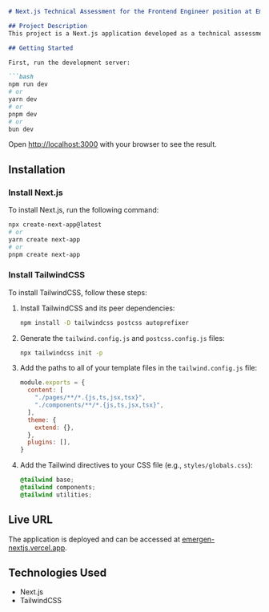 ```markdown
# Next.js Technical Assessment for the Frontend Engineer position at Emergen

## Project Description
This project is a Next.js application developed as a technical assessment for the Frontend Engineer position at Emergen.

## Getting Started

First, run the development server:

```bash
npm run dev
# or
yarn dev
# or
pnpm dev
# or
bun dev
```

Open [http://localhost:3000](http://localhost:3000) with your browser to see the result.


## Installation

### Install Next.js
To install Next.js, run the following command:

```bash
npx create-next-app@latest
# or
yarn create next-app
# or
pnpm create next-app
```

### Install TailwindCSS
To install TailwindCSS, follow these steps:

1. Install TailwindCSS and its peer dependencies:

    ```bash
    npm install -D tailwindcss postcss autoprefixer
    ```

2. Generate the `tailwind.config.js` and `postcss.config.js` files:

    ```bash
    npx tailwindcss init -p
    ```

3. Add the paths to all of your template files in the `tailwind.config.js` file:

    ```js
    module.exports = {
      content: [
        "./pages/**/*.{js,ts,jsx,tsx}",
        "./components/**/*.{js,ts,jsx,tsx}",
      ],
      theme: {
        extend: {},
      },
      plugins: [],
    }
    ```

4. Add the Tailwind directives to your CSS file (e.g., `styles/globals.css`):

    ```css
    @tailwind base;
    @tailwind components;
    @tailwind utilities;
    ```

## Live URL
The application is deployed and can be accessed at [emergen-nextjs.vercel.app](https://emergen-nextjs.vercel.app).

## Technologies Used
- Next.js
- TailwindCSS
